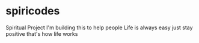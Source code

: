 # spiricodes
Spiritual Project
I'm building this to help people
Life is always easy just stay positive that's how life works